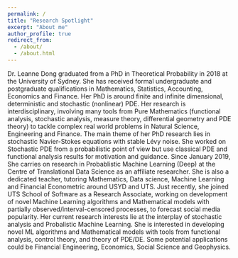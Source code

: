 ```yaml
---
permalink: /
title: "Research Spotlight"
excerpt: "About me"
author_profile: true
redirect_from: 
  - /about/
  - /about.html
---
```


Dr. Leanne Dong graduated from a PhD in Theoretical Probability in 2018 at the University of Sydney. She has received formal undergraduate and postgraduate qualifications in Mathematics, Statistics, Accounting, Economics and Finance. Her PhD is around finite and infinite dimensional, deterministic and stochastic (nonlinear) PDE. Her research is interdisciplinary, involving many tools from Pure Mathematics (functional analysis, stochastic analysis, measure theory, differential geometry and PDE theory) to tackle complex real world problems in Natural Science, Engineering and Finance. The main theme of her PhD research lies in stochastic Navier-Stokes equations with stable Lévy noise. She worked on Stochastic PDE from a probabilistic point of view but use classical PDE and functional analysis results for motivation and guidance. Since January 2019, She carries on research in Probablistic Machine Learning (Deep) at the Centre of Translational Data Science as an affiliate researcher. She is also a dedicated teacher, tutoring Mathematics, Data science, Machine Learning and Financial Econometric around USYD and UTS. Just recently, she joined UTS School of Software as a Research Associate, working on development of novel Machine Learning algorithms and Mathematical models with partially observed/interval-censored processes, to forecast social media popularity.  Her current research interests lie at the interplay of stochastic analysis and Probalistic Machine Learning. She is interested in developing novel ML algorithms and Mathematical models with tools from functional analysis, control theory, and theory of PDE/DE.
Some potential applications could be Financial Engineering, Economics, Social Science and Geophysics.

